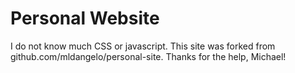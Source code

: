 # Personal Website

I do not know much CSS or javascript. This site was forked from github.com/mldangelo/personal-site. Thanks for the help, Michael! 
